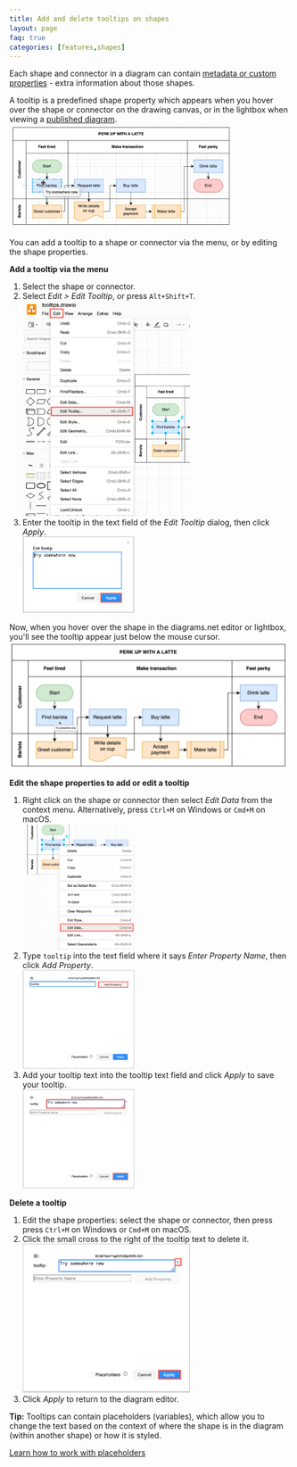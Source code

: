 ```yaml
---
title: Add and delete tooltips on shapes
layout: page
faq: true
categories: [features,shapes]
---
```


Each shape and connector in a diagram can contain [metadata or custom properties](/doc/faq/shape-metadata.html) - extra information about those shapes.

A tooltip is a predefined shape property which appears when you hover over the shape or connector on the drawing canvas, or in the lightbox when viewing a [published diagram](/blog/publish-link.html). 
<br /><img src="/assets/img/blog/tooltip-hover-editor.png" style="width=100%;max-width:400px;height:auto;" alt="Hover over a shape in the diagrams.net editor to see its tooltip"> 

You can add a tooltip to a shape or connector via the menu, or by editing the shape properties. 

**Add a tooltip via the menu**

1. Select the shape or connector.
2. Select _Edit > Edit Tooltip_, or press ``Alt+Shift+T``.
<br /><img src="/assets/img/blog/edit-tooltip-menu.png" style="width=100%;max-width:300px;height:auto;" alt="Select the shape or connector and click Edit > Edit Tooltip to add a tooltip">
3. Enter the tooltip in the text field of the _Edit Tooltip_ dialog, then click _Apply_. 
<br /><img src="/assets/img/blog/edit-tooltip-dialog.png" style="width=100%;max-width:200px;height:auto;" alt="Select the shape or connector and click Edit > Edit Tooltip to add a tooltip">

Now, when you hover over the shape in the diagrams.net editor or lightbox, you'll see the tooltip appear just below the mouse cursor. 
<br /><img src="/assets/img/blog/tooltip-hover-lightbox.png" style="width=100%;max-width:500px;height:auto;" alt="Hover over a shape in the diagrams.net lightbox to see its tooltip">

**Edit the shape properties to add or edit a tooltip**

1. Right click on the shape or connector then select _Edit Data_ from the context menu. Alternatively, press ``Ctrl+M`` on Windows or ``Cmd+M`` on macOS.
<br /><img src="/assets/img/blog/tooltip-edit-data.png" style="width=100%;max-width:200px;height:auto;" alt="Edit the shape properties via the context menu to add a tooltip">
2. Type ``tooltip`` into the text field where it says _Enter Property Name_, then click _Add Property_.
<br /><img src="/assets/img/blog/tooltip-add-property.png" style="width=100%;max-width:200px;height:auto;" alt="Add the tooltip shape property, if it doesn't already exist">
3. Add your tooltip text into the tooltip text field and click _Apply_ to save your tooltip. 
<br /><img src="/assets/img/blog/tooltip-add-property-value.png" style="width=100%;max-width:200px;height:auto;" alt="Enter the text for your tooltip in the shape properties dialog, then press apply to return to the diagrams.net editor">

**Delete a tooltip**

1. Edit the shape properties: select the shape or connector, then press press ``Ctrl+M`` on Windows or ``Cmd+M`` on macOS.
2. Click the small cross to the right of the tooltip text to delete it. 
<br /><img src="/assets/img/blog/tooltip-delete.png" style="width=100%;max-width:300px;height:auto;" alt="Edit the shape properties, then click the small cross to delete your tooltip">
3. Click _Apply_ to return to the diagram editor.


**Tip:** Tooltips can contain placeholders (variables), which allow you to change the text based on the context of where the shape is in the diagram (within another shape) or how it is styled. 

[Learn how to work with placeholders](/blog/placeholders.html)